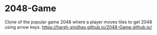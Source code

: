 # 2048-Game
Clone of the popular game 2048 where a player moves tiles to get 2048 using arrow keys.
https://harsh-sindhav.github.io/2048-Game.github.io/
